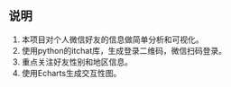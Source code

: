 ## 说明
1. 本项目对个人微信好友的信息做简单分析和可视化。
2. 使用python的itchat库，生成登录二维码，微信扫码登录。
3. 重点关注好友性别和地区信息。
4. 使用Echarts生成交互性图。